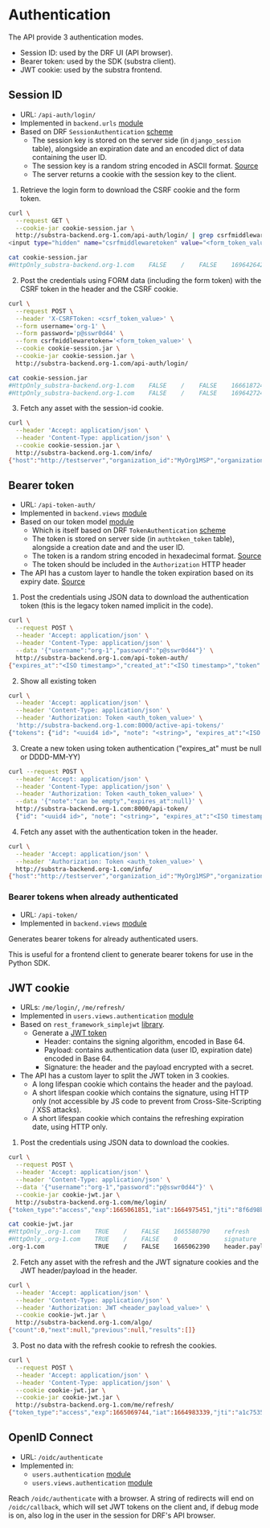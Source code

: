 # Authentication

The API provide 3 authentication modes.

- Session ID: used by the DRF UI (API browser).
- Bearer token: used by the SDK (substra client).
- JWT cookie: used by the substra frontend.

## Session ID

- URL: `/api-auth/login/`
- Implemented in `backend.urls` [module](../backend/backend/url.py)
- Based on DRF `SessionAuthentication` [scheme](https://www.django-rest-framework.org/api-guide/authentication/#sessionauthentication)
  - The session key is stored on the server side (in `django_session` table), alongside an expiration date and an encoded dict of data containing the user ID.
  - The session key is a random string encoded in ASCII format. [Source](https://docs.djangoproject.com/fr/4.1/topics/http/sessions)
  - The server returns a cookie with the session key to the client.

1. Retrieve the login form to download the CSRF cookie and the form token.

```bash
curl \
  --request GET \
  --cookie-jar cookie-session.jar \
  http://substra-backend.org-1.com/api-auth/login/ | grep csrfmiddlewaretoken
<input type="hidden" name="csrfmiddlewaretoken" value="<form_token_value>">

cat cookie-session.jar
#HttpOnly_substra-backend.org-1.com    FALSE    /    FALSE    1696426424    csrftoken    <csrf_token_value>
```

2. Post the credentials using FORM data (including the form token) with the CSRF token in the header and the CSRF cookie.

```bash
curl \
  --request POST \
  --header 'X-CSRFToken: <csrf_token_value>' \
  --form username='org-1' \
  --form password='p@sswr0d44' \
  --form csrfmiddlewaretoken='<form_token_value>' \
  --cookie cookie-session.jar \
  --cookie-jar cookie-session.jar \
  http://substra-backend.org-1.com/api-auth/login/

cat cookie-session.jar
#HttpOnly_substra-backend.org-1.com    FALSE    /    FALSE    1666187244    sessionid    <session_id_value>
#HttpOnly_substra-backend.org-1.com    FALSE    /    FALSE    1696427244    csrftoken    <csrf_token_value>
```

3. Fetch any asset with the session-id cookie.

```bash
curl \
  --header 'Accept: application/json' \
  --header 'Content-Type: application/json' \
  --cookie cookie-session.jar \
  http://substra-backend.org-1.com/info/
{"host":"http://testserver","organization_id":"MyOrg1MSP","organization_name":"OrgTestSuite","config":{"model_export_enabled":false},"auth":{},"channel":"mychannel","version":"dev","orchestrator_version":null,"user":"org-1","user_role":"ADMIN"}
```

## Bearer token

- URL: `/api-token-auth/`
- Implemented in `backend.views` [module](../backend/backend/views.py)
- Based on our token model [module](../backend/users/models/token.py)
  - Which is itself based on DRF `TokenAuthentication` [scheme](https://www.django-rest-framework.org/api-guide/authentication/#tokenauthentication)
  - The token is stored on server side (in `authtoken_token` table), alongside a creation date and and the user ID.
  - The token is a random string encoded in hexadecimal format. [Source](https://github.com/encode/django-rest-framework/blob/master/rest_framework/authtoken/models.py)
  - The token should be included in the `Authorization` HTTP header
- The API has a custom layer to handle the token expiration based on its expiry date. [Source](../backend/users/utils/bearer_token.py)

1. Post the credentials using JSON data to download the authentication token (this is the legacy token named implicit in the code).

```bash
curl \
  --request POST \
  --header 'Accept: application/json' \
  --header 'Content-Type: application/json' \
  --data '{"username":"org-1","password":"p@sswr0d44"}' \
  http://substra-backend.org-1.com/api-token-auth/
{"expires_at":"<ISO timestamp>","created_at":"<ISO timestamp>","token":"<auth_token_value>"}
```

2. Show all existing token

```bash
curl \
  --header 'Accept: application/json' \
  --header 'Content-Type: application/json' \
  --header 'Authorization: Token <auth_token_value>' \
  'http://substra-backend.org-1.com:8000/active-api-tokens/'
{"tokens": {"id": "<uuid4 id>", "note": "<string>", "expires_at":"<ISO timestamp>", "created_at":"<ISO timestamp>"}, "implicit_token":{"expires_at":"<ISO timestamp>", "created_at":"<ISO timestamp>"}}
```

3. Create a new token using token authentication ("expires_at" must be null or DDDD-MM-YY)

```bash
curl --request POST \
  --header 'Accept: application/json' \
  --header 'Content-Type: application/json' \
  --header 'Authorization: Token <auth_token_value>' \
  --data '{"note":"can be empty","expires_at":null}' \
  http://substra-backend.org-1.com:8000/api-token/
  {"id": "<uuid4 id>", "note": "<string>", "expires_at":"<ISO timestamp or null>", "created_at":"<ISO timestamp>, "token":"<auth_token_value>}
```

4. Fetch any asset with the authentication token in the header.

```bash
curl \
  --header 'Accept: application/json' \
  --header 'Authorization: Token <auth_token_value>' \
  http://substra-backend.org-1.com/info/
{"host":"http://testserver","organization_id":"MyOrg1MSP","organization_name":"OrgTestSuite","config":{"model_export_enabled":false},"auth":{},"channel":"mychannel","version":"dev","orchestrator_version":null,"user":"org-1","user_role":"ADMIN"}
```

### Bearer tokens when already authenticated

- URL: `/api-token/`
- Implemented in `backend.views` [module](../backend/backend/views.py)

Generates bearer tokens for already authenticated users.

This is useful for a frontend client to generate bearer tokens for use in the Python SDK.

## JWT cookie

- URLs: `/me/login/`, `/me/refresh/`
- Implemented in `users.views.authentication` [module](../backend/users/views/authentication.py)
- Based on `rest_framework_simplejwt` [library](https://django-rest-framework-simplejwt.readthedocs.io/en/latest/index.html).
  - Generate a [JWT token](https://jwt.io/introduction)
    - Header: contains the signing algorithm, encoded in Base 64.
    - Payload: contains authentication data (user ID, expiration date) encoded in Base 64.
    - Signature: the header and the payload encrypted with a secret.
- The API has a custom layer to split the JWT token in 3 cookies.
  - A long lifespan cookie which contains the header and the payload.
  - A short lifespan cookie which contains the signature, using HTTP only (not accessible by JS code to prevent from Cross-Site-Scripting / XSS attacks).
  - A short lifespan cookie which contains the refreshing expiration date, using HTTP only.

1. Post the credentials using JSON data to download the cookies.

```bash
curl \
  --request POST \
  --header 'Accept: application/json' \
  --header 'Content-Type: application/json' \
  --data '{"username":"org-1","password":"p@sswr0d44"}' \
  --cookie-jar cookie-jwt.jar \
  http://substra-backend.org-1.com/me/login/
{"token_type":"access","exp":1665061851,"iat":1664975451,"jti":"8f6d98b667024db59dcc55f923db8d22","user_id":1}

cat cookie-jwt.jar
#HttpOnly_.org-1.com    TRUE    /    FALSE    1665580790    refresh           <refresh_value>
#HttpOnly_.org-1.com    TRUE    /    FALSE    0             signature         <signature_value>
.org-1.com              TRUE    /    FALSE    1665062390    header.payload    <header_payload_value>
```

2. Fetch any asset with the refresh and the JWT signature cookies and the JWT header/payload in the header.

```bash
curl \
  --header 'Accept: application/json' \
  --header 'Content-Type: application/json' \
  --header 'Authorization: JWT <header_payload_value>' \
  --cookie cookie-jwt.jar \
  http://substra-backend.org-1.com/algo/
{"count":0,"next":null,"previous":null,"results":[]}
```

3. Post no data with the refresh cookie to refresh the cookies.

```bash
curl \
  --request POST \
  --header 'Accept: application/json' \
  --header 'Content-Type: application/json' \
  --cookie cookie-jwt.jar \
  --cookie-jar cookie-jwt.jar \
  http://substra-backend.org-1.com/me/refresh/
{"token_type":"access","exp":1665069744,"iat":1664983339,"jti":"a1c7535880a64f6b864673bd6ee8fec0","user_id":1}
```

## OpenID Connect

- URL: `/oidc/authenticate`
- Implemented in:
  - `users.authentication` [module](../backend/users/authentication.py)
  - `users.views.authentication` [module](../backend/users/views/authentication.py)

Reach `/oidc/authenticate` with a browser. A string of redirects will end on `/oidc/callback`, which will set JWT tokens on the client and, if debug mode is on, also log in the user in the session for DRF's API browser.
